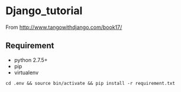 # Django_tutorial

From http://www.tangowithdjango.com/book17/

## Requirement

* python 2.7.5+
* pip
* virtualenv

`cd .env && source bin/activate && pip install -r requirement.txt`

